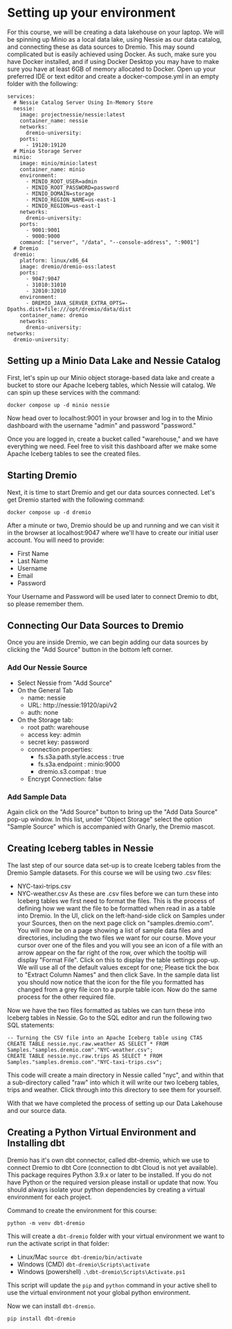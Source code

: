 # Setting up your environment

For this course, we will be creating a data lakehouse on your laptop. We will be spinning up Minio as a local data lake, using Nessie as our data catalog, and connecting these as data sources to Dremio. This may sound complicated but is easily achieved using Docker. As such, make sure you have Docker installed, and if using Docker Desktop you may have to make sure you have at least 6GB of memory allocated to Docker. Open up your preferred IDE or text editor and create a docker-compose.yml in an empty folder with the following:

```
services:
  # Nessie Catalog Server Using In-Memory Store
  nessie:
    image: projectnessie/nessie:latest
    container_name: nessie
    networks:
      dremio-university:
    ports:
      - 19120:19120
  # Minio Storage Server
  minio:
    image: minio/minio:latest
    container_name: minio
    environment:
      - MINIO_ROOT_USER=admin
      - MINIO_ROOT_PASSWORD=password
      - MINIO_DOMAIN=storage
      - MINIO_REGION_NAME=us-east-1
      - MINIO_REGION=us-east-1
    networks:
      dremio-university:
    ports:
      - 9001:9001
      - 9000:9000
    command: ["server", "/data", "--console-address", ":9001"]
  # Dremio
  dremio:
    platform: linux/x86_64
    image: dremio/dremio-oss:latest
    ports:
      - 9047:9047
      - 31010:31010
      - 32010:32010
    environment:
      - DREMIO_JAVA_SERVER_EXTRA_OPTS=-Dpaths.dist=file:///opt/dremio/data/dist
    container_name: dremio
    networks:
      dremio-university:
networks:
  dremio-university:
```
## Setting up a Minio Data Lake and Nessie Catalog

First, let's spin up our Minio object storage-based data lake and create a bucket to store our Apache Iceberg tables, which Nessie will catalog. We can spin up these services with the command:

```
docker compose up -d minio nessie
```

Now head over to localhost:9001 in your browser and log in to the Minio dashboard with the username "admin" and password "password."

Once you are logged in, create a bucket called "warehouse," and we have everything we need. Feel free to visit this dashboard after we make some Apache Iceberg tables to see the created files.

## Starting Dremio

Next, it is time to start Dremio and get our data sources connected. Let's get Dremio started with the following command:

```
docker compose up -d dremio
```

After a minute or two, Dremio should be up and running and we can visit it in the browser at localhost:9047 where we'll have to create our initial user account. You will need to provide:
  - First Name
  - Last Name
  - Username
  - Email
  - Password

Your Username and Password will be used later to connect Dremio to dbt, so please remember them.

## Connecting Our Data Sources to Dremio
Once you are inside Dremio, we can begin adding our data sources by clicking the "Add Source" button in the bottom left corner.

### Add Our Nessie Source
  - Select Nessie from "Add Source"
  - On the General Tab
    - name: nessie
    - URL: http://nessie:19120/api/v2
    - auth: none
  - On the Storage tab:
    - root path: warehouse
    - access key: admin
    - secret key: password
    - connection properties:
      - fs.s3a.path.style.access : true
      - fs.s3a.endpoint : minio:9000
      - dremio.s3.compat : true
    - Encrypt Connection: false

### Add Sample Data
Again click on the "Add Source" button to bring up the "Add Data Source" pop-up window. In this list, under "Object Storage" select the option "Sample Source" which is accompanied with Gnarly, the Dremio mascot.

## Creating Iceberg tables in Nessie
The last step of our source data set-up is to create Iceberg tables from the Dremio Sample datasets. For this course we will be using two .csv files:
  - NYC-taxi-trips.csv
  - NYC-weather.csv
As these are .csv files before we can turn these into Iceberg tables we first need to format the files. This is the process of defining how we want the file to be formatted when read in as a table into Dremio. In the UI, click on the left-hand-side click on Samples under your Sources, then on the next page click on "samples.dremio.com". You will now be on a page showing a list of sample data files and directories, including the two files we want for our course. Move your cursor over one of the files and you will you see an icon of a file with an arrow appear on the far right of the row, over which the tooltip will display "Format File". Click on this to display the table settings pop-up. We will use all of the default values except for one; Please tick the box to "Extract Column Names" and then click Save.
In the sample data list you should now notice that the icon for the file you formatted has changed from a grey file icon to a purple table icon. Now do the same process for the other required file.  

Now we have the two files formatted as tables we can turn these into Iceberg tables in Nessie. Go to the SQL editor and run the following two SQL statements:

```
-- Turning the CSV file into an Apache Iceberg table using CTAS
CREATE TABLE nessie.nyc.raw.weather AS SELECT * FROM Samples."samples.dremio.com"."NYC-weather.csv";
CREATE TABLE nessie.nyc.raw.trips AS SELECT * FROM Samples."samples.dremio.com"."NYC-taxi-trips.csv";
```
This code will create a main directory in Nessie called "nyc", and within that a sub-directory called "raw" into which it will write our two Iceberg tables, trips and weather. Click through into this directory to see them for yourself.

With that we have completed the process of setting up our Data Lakehouse and our source data.

## Creating a Python Virtual Environment and Installing dbt

Dremio has it's own dbt connector, called dbt-dremio, which we use to connect Dremio to dbt Core (connection to dbt Cloud is not yet available). This package requires Python 3.9.x or later to be installed. If you do not have Python or the required version please install or update that now. You should always isolate your python dependencies by creating a virtual environment for each project.

Command to create the environment for this course:

```
python -m venv dbt-dremio
```

This will create a `dbt-dremio` folder with your virtual environment we want to run the activate script in that folder:

- Linux/Mac `source dbt-dremio/bin/activate`
- Windows (CMD) `dbt-dremio\Scripts\activate`
- Windows (powershell) `.\dbt-dremio\Scripts\Activate.ps1`

This script will update the `pip` and `python` command in your active shell to use the virtual environment not your global python environment.

Now we can install `dbt-dremio`.

```
pip install dbt-dremio
```
